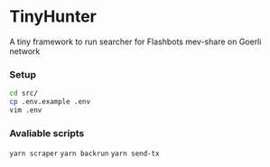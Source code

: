 # TinyHunter

A tiny framework to run searcher for Flashbots mev-share on Goerli network

### Setup

```sh
cd src/
cp .env.example .env
vim .env
```

### Avaliable scripts

`yarn scraper`
`yarn backrun`
`yarn send-tx`

